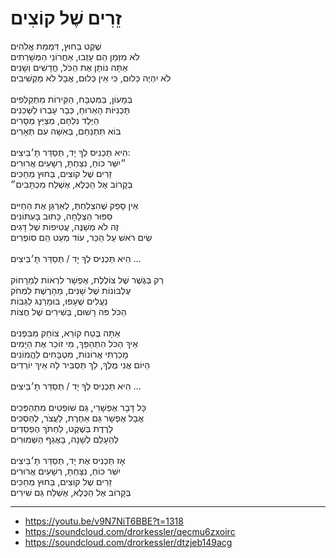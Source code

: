 # זֵרִים שֶׁל קוֹצִים

שֶׁקֶט בַּחוּץ, דִּמְמַת אֱלֹהִים\
לֹא מִזְּמַן הֵם עָזְבוּ, אַחֲרוֹנֵי הַמְּשָׁרְתִים\
אַתָּה נוֹתֵן אֶת הַכֹּל, חֳדָשִׁים וְשָׁנִים\
לֹא יִהְיֶה כְּלוּם, כִּי אֵין כְּלוּם, אֲבָל לֹא מַקְשִׁיבִים\
\
בְּמָעוֹן, בַּמִּטְבָּח, הַקִּירוֹת מִתְקַלְּפִים\
תָּכְנִיּוֹת הָאֵרוּחַ, כְּבָר עָבְרוּ לַשְּׁכֵנִים\
הַיֶּלֶד נִלְחָם, מְצַיֵּץ מְסָרִים\
בּוֹא תִּתְנַחֵם, בְּאִשָּׁה עִם תְּאָרִים\
\
הִיא תַּכְנִיס לְךָ יָד, תְּסַדֵּר תָּ׳בֵּיצִים:\
״יִשַּׁר כּוֹחַ, נִצַּחְתָּ, רְשָׁעִים אֲרוּרִים\
זֵרִים שֶׁל קוֹצִים, בַּחוּץ מְחַכִּים\
בְּקָרוֹב אֶל הַכֶּלֶא, אֶשְׁלַח מִכְתָּבִים״\
\
אֵין סָפֵק שֶׁהִצְלַחְתְּ, לְאַרְגֵּן אֶת הַחַיִּים\
סִפּוּר הַצְלָחָה, כָּתוּב בָּעִתּוֹנִים\
זֶה לֹא מְשַׁנֶּה, עֲטִיפוֹת שֶׁל דָּגִים\
שִׂים רֹאשׁ עַל הַכַּר, עוֹד מְעַט הֵם סוֹפְרִים\
\
הִיא תַּכְנִיס לְךָ יָד / תְּסַדֵּר תָּ׳בֵּיצִים …\
\
רַק בְּגֶשֶׁר שֶׁל צוֹלֶלֶת, אֶפְשָׁר לִרְאוֹת לְמֵרָחוֹק\
עֶלְבּוֹנוֹת שֶׁל שָׁנִים, מֵהָרֶשֶׁת לִמְחֹק\
נַעֲלִים שֶׁעָפוּ, בּוּמֵרַנְגּ לַגַּבּוֹת\
הַכֹּל פֹּה רָשׁוּם, בְּשִׁירִים שֶׁל חֲצוֹת\
\
אַתָּה בֶּטַח קוֹרֵא, צוֹחֵק מִבִּפְנִים\
אֵיךְ הַכֹּל הִתְהַפֵּךְ, מִי זוֹכֵר אֶת הַיָּמִים\
מָכַרְתִּי אֲרוֹנוֹת, מִטְבָּחִים לַהֲמוֹנִים\
הַיּוֹם אֲנִי מֶלֶךְ, לֵךְ תַּסְבִּיר לָהּ אֵיךְ יוֹרְדִים\
\
הִיא תַּכְנִיס לְךָ יָד / תְּסַדֵּר תָּ׳בֵּיצִים ...\
\
כָּל דָּבָר אֶפְשָׁרִי, גַּם שׁוֹפְטִים מִתְהַפְּכִים\
אֲבָל אֶפְשָׁר גַּם אַחֶרֶת, לַעֲצֹר, לְהַסְכִּים\
לָרֶדֶת בְּשֶׁקֶט, לַחְתֹּךְ הֶפְסֵדִים\
לְהֵעָלֵם לְשָׁנָה, בָּאֲגַף הַשְּׁמוּרִים\
\
אָז תַּכְנִיס אֶת יָד, תְּסַדֵּר תָּ׳בֵּיצִים\
יִשַּׁר כּוֹחַ, נִצַּחְתָּ, רְשָׁעִים אֲרוּרִים\
זֵרִים שֶׁל קוֹצִים, בַּחוּץ מְחַכִּים\
בְּקָרוֹב אֶל הַכֶּלֶא, אֶשְׁלַח גַּם שִׁירִים

---
- https://youtu.be/v9N7NiT6BBE?t=1318
- https://soundcloud.com/drorkessler/qecmu6zxoirc
- https://soundcloud.com/drorkessler/dtzjeb149acg
